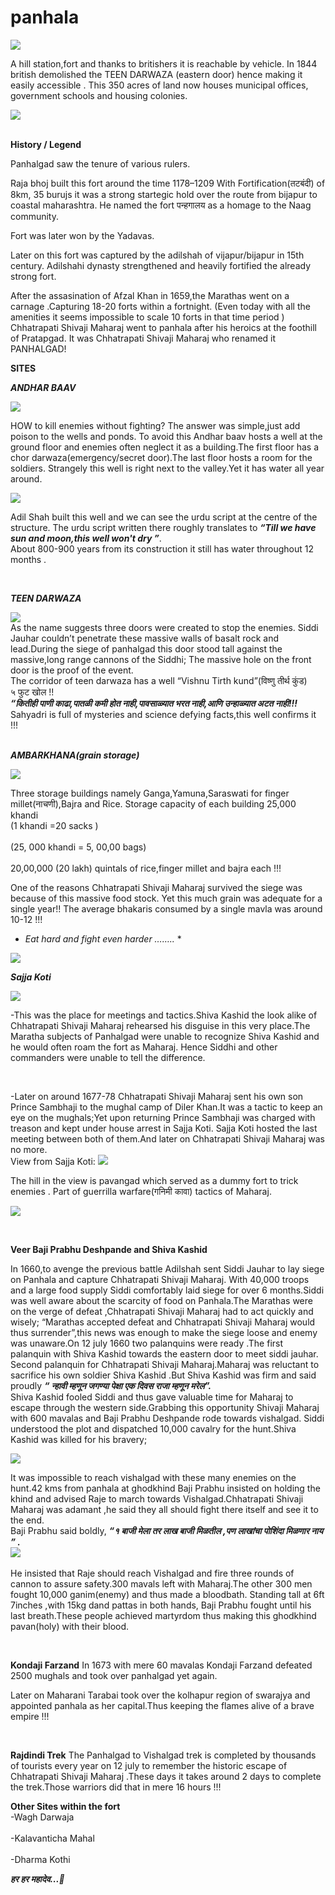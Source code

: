 # panhala




![](images/ambarkhana.jpg)

	

A hill station,fort and thanks to britishers it is reachable by vehicle.
In 1844 british demolished the TEEN DARWAZA (eastern door) hence making it easily accessible .
This 350 acres of land now houses municipal offices, government schools and housing colonies.



![](images/buruj.jpg)



**<br>History / Legend<br>**

Panhalgad saw the tenure of various rulers.


Raja bhoj built this fort around the time 1178–1209 
With  Fortification(तटबंदी) of 8km, 35 burujs it was a strong startegic hold over the route from bijapur to coastal maharashtra. 
He named the fort पन्हगालय as a homage to the Naag community.  

Fort was later won by the Yadavas.

Later on this fort was captured by the adilshah of vijapur/bijapur in 15th century.  Adilshahi dynasty strengthened and heavily fortified the already strong fort.

After the assasination of Afzal Khan in 1659,the Marathas went on a carnage .Capturing 18-20 forts within a fortnight.
(Even today with all the amenities it seems impossible to scale 10 forts in that time period )
Chhatrapati Shivaji Maharaj went to panhala after his heroics at the foothill of Pratapgad.
It was Chhatrapati Shivaji Maharaj who renamed it PANHALGAD!

**SITES**

***ANDHAR BAAV***

![](images/andhaar%20baav.jpg)

HOW to kill enemies without fighting?
The answer was simple,just add poison to the wells and ponds. To avoid this Andhar baav hosts a well at the ground floor and enemies often neglect it as a building.The first floor has a chor darwaza(emergency/secret door).The last floor hosts a room for the soldiers.
Strangely this well is right next to the valley.Yet it has water all year around.

![](images/urdu.jpg)

Adil Shah built this well and we can see the urdu script at the centre of the structure.
The urdu script written there roughly translates to ***“Till we have sun and moon,this well won't dry ”***. 
<br>About 800-900 years from its construction it still has water throughout 12 months .

<br>

***TEEN DARWAZA***

![](images/teen%20darwaza.jpg)
	<br>As the name suggests three doors were created to stop the enemies. Siddi Jauhar couldn’t penetrate these massive walls of basalt rock and lead.During the siege of panhalgad this door stood tall against the massive,long range cannons of the Siddhi; The massive hole on the front door is the proof of the event.<br>
	The corridor of teen darwaza has a well “Vishnu Tirth  kund”(विष्णु तीर्थ कुंड)
<br>५ फुट खोल !!<br>
***“कितीही पाणी काढा,पातळी कमी होत नाही,पावसाळ्यात भरत नाही,आणि उन्हाळ्यात अटत नाही!!!***
<br>
Sahyadri is full of mysteries and science defying facts,this well confirms it !!!   
<br>


***AMBARKHANA(grain storage)***

![](images/ambarkhana.jpg )

     
Three storage buildings namely Ganga,Yamuna,Saraswati for finger millet(नाचणी),Bajra and Rice. 
Storage capacity of each building 25,000 khandi 
<br>(1 khandi =20 sacks )<br>
<br>(25, 000 khandi = 5, 00,00 bags)<br>
<br>20,00,000 (20 lakh) quintals of rice,finger millet and bajra each !!!<br>

One of the reasons Chhatrapati Shivaji Maharaj survived the siege was because of  this massive food stock.
Yet this much grain was adequate for a single year!!
The average bhakaris consumed by a single mavla was around 10-12 !!!
* *Eat hard and fight even harder ……..* *

![](images/sto1.jpg)
<br>



***Sajja Koti***

![](images/sajjaKoti.jpg)


-This was the place for meetings and tactics.Shiva Kashid the look alike of Chhatrapati Shivaji Maharaj rehearsed his disguise in this very place.The Maratha subjects of Panhalgad were unable to recognize Shiva Kashid and he would often roam the fort as Maharaj. Hence Siddhi and other commanders were unable to tell the difference.

<br>

-Later on around 1677-78 Chhatrapati Shivaji Maharaj sent his own son Prince Sambhaji to the  mughal camp of Diler Khan.It was a tactic to keep an eye on the mughals;Yet upon returning Prince Sambhaji was charged with treason and kept under house arrest in Sajja Koti. Sajja Koti hosted the last meeting between both of them.And later on Chhatrapati Shivaji Maharaj was no more.
<br>
View from Sajja Koti:
	![](images/View.jpg)
	
The hill in the view is pavangad which served as a dummy fort to trick enemies . Part of guerrilla warfare(गनिमी कावा) tactics of Maharaj.
	
	
![](images/SajjaKoti%20Buruj.jpg)
	
<br>

**Veer  Baji Prabhu Deshpande and Shiva Kashid**

In 1660,to avenge the previous battle Adilshah sent Siddi Jauhar to lay siege on Panhala and capture Chhatrapati Shivaji Maharaj. With 40,000 troops and a large food supply Siddi comfortably laid siege for over 6 months.Siddi was well aware about the scarcity of food on Panhala.The Marathas were on the verge of defeat ,Chhatrapati Shivaji Maharaj had to act quickly and wisely; “Marathas accepted defeat and Chhatrapati Shivaji Maharaj would thus surrender”,this news was enough to make the siege loose and enemy was unaware.On 12 july 1660 two palanquins were ready .The first  palanquin with Shiva Kashid towards the eastern door to meet siddi jauhar. Second  palanquin for Chhatrapati Shivaji Maharaj.Maharaj was reluctant to sacrifice his own soldier Shiva Kashid .But Shiva Kashid was firm and said proudly 
***“ न्हावी म्हणून जगण्या पेक्षा एक दिवस राजा म्हणून मरेल”.***
<br>
Shiva Kashid fooled Siddi and thus gave valuable time for Maharaj to escape through the western side.Grabbing this opportunity Shivaji Maharaj with 600 mavalas and Baji Prabhu Deshpande rode towards vishalgad.
Siddi understood the plot and dispatched 10,000 cavalry for the hunt.Shiva Kashid was killed for his bravery; 
	
	

![](images/ShivaKashid.jpg)
<br>
	
	
It was impossible to reach vishalgad with these many enemies on the hunt.42 kms from panhala at ghodkhind Baji Prabhu insisted on holding the khind and advised Raje to march towards Vishalgad.Chhatrapati Shivaji Maharaj was adamant ,he said they all should fight there itself and see it to the end.<br>
Baji Prabhu said boldly,
***“१ बाजी मेला तर लाख बाजी मिळतील ,पण लाखांचा पोशिंदा मिळणार नाय ” .***
	<br>
	![](images/Statue.jpg)
	<br>
<br>
He insisted that Raje should reach Vishalgad and fire three rounds of cannon to assure safety.300 mavals left with Maharaj.The other 300 men fought 10,000 ganim(enemy) and thus made a bloodbath.
Standing tall at 6ft 7inches ,with 15kg  dand pattas in both hands, Baji Prabhu fought until his last breath.These people achieved martyrdom thus making this ghodkhind pavan(holy) with their blood.
	

<br>

**Kondaji Farzand**
In 1673 with mere 60 mavalas  Kondaji Farzand defeated 2500 mughals and took over panhalgad yet again.


Later on Maharani Tarabai took over the kolhapur region of swarajya and appointed panhala as her capital.Thus keeping the flames alive of a brave empire  !!!

<br>

**Rajdindi Trek**
The Panhalgad to Vishalgad trek is completed by thousands of tourists every year on 12 july to remember the historic escape of Chhatrapati Shivaji Maharaj .These days it takes around 2 days to complete the trek.Those warriors did that in mere 16 hours !!!



**Other Sites within the fort**
	<br>-Wagh Darwaja<br>
	<br>-Kalavanticha Mahal<br>
	<br>-Dharma Kothi<br>
	
***हर हर महादेव...:triangular_flag_on_post:***
